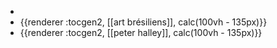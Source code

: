 -
- {{renderer :tocgen2, [[art brésiliens]], calc(100vh - 135px)}}
- {{renderer :tocgen2, [[peter halley]], calc(100vh - 135px)}}